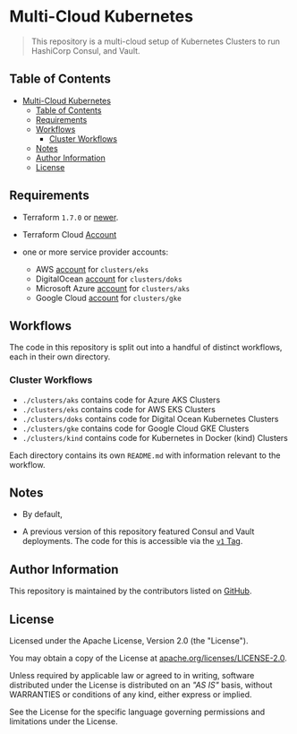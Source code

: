 # Multi-Cloud Kubernetes

> This repository is a multi-cloud setup of Kubernetes Clusters to run HashiCorp Consul, and Vault.

## Table of Contents

<!-- TOC -->
* [Multi-Cloud Kubernetes](#multi-cloud-kubernetes)
  * [Table of Contents](#table-of-contents)
  * [Requirements](#requirements)
  * [Workflows](#workflows)
    * [Cluster Workflows](#cluster-workflows)
  * [Notes](#notes)
  * [Author Information](#author-information)
  * [License](#license)
<!-- TOC -->

## Requirements

* Terraform `1.7.0` or [newer](https://developer.hashicorp.com/terraform/downloads).
* Terraform Cloud [Account](https://app.terraform.io/session)

* one or more service provider accounts:
  * AWS [account](https://aws.amazon.com/account/) for `clusters/eks`
  * DigitalOcean [account](https://m.do.co/c/53544ec84215) for `clusters/doks`
  * Microsoft Azure [account](https://azure.microsoft.com/free) for `clusters/aks`
  * Google Cloud [account](https://console.cloud.google.com/) for `clusters/gke`

## Workflows

The code in this repository is split out into a handful of distinct workflows, each in their own directory.

### Cluster Workflows

* `./clusters/aks` contains code for Azure AKS Clusters
* `./clusters/eks` contains code for AWS EKS Clusters
* `./clusters/doks` contains code for Digital Ocean Kubernetes Clusters
* `./clusters/gke` contains code for Google Cloud GKE Clusters
* `./clusters/kind` contains code for Kubernetes in Docker (kind) Clusters

Each directory contains its own `README.md` with information relevant to the workflow.

## Notes

* By default,

* A previous version of this repository featured Consul and Vault deployments. The code for this is accessible via the [`v1` Tag](https://github.com/ksatirli/multi-cloud-kubernetes/releases/tag/v1).

## Author Information

This repository is maintained by the contributors listed on [GitHub](https://github.com/ksatirli/multi-cloud-kubernetes/graphs/contributors).

## License

Licensed under the Apache License, Version 2.0 (the "License").

You may obtain a copy of the License at [apache.org/licenses/LICENSE-2.0](http://www.apache.org/licenses/LICENSE-2.0).

Unless required by applicable law or agreed to in writing, software distributed under the License is distributed on an _"AS IS"_ basis, without WARRANTIES or conditions of any kind, either express or implied.

See the License for the specific language governing permissions and limitations under the License.
